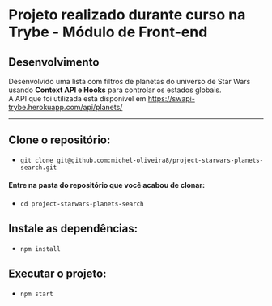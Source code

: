 # Projeto realizado durante curso na Trybe - Módulo de Front-end


## Desenvolvimento

Desenvolvido uma lista com filtros de planetas do universo de Star Wars usando **Context API e Hooks** para controlar os estados globais.
<br>
A API que foi utilizada está disponível em https://swapi-trybe.herokuapp.com/api/planets/

---

## Clone o repositório:
 - `git clone git@github.com:michel-oliveira8/project-starwars-planets-search.git`
 
 #### Entre na pasta do repositório que você acabou de clonar:
 - `cd project-starwars-planets-search`
 
## Instale as dependências:
 - `npm install`

## Executar o projeto:
 - `npm start`
